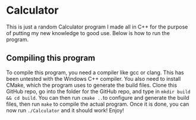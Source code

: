 # Calculator

This is just a random Calculator program I made all in C++ for the purpose of putting my new knowledge to good use. Below is how to run the program.

## Compiling this program

To compile this program, you need a compiler like gcc or clang. This has been untested with the Windows C++ compiler. You also need to install CMake, which the program uses to generate the build files.
Clone this GitHub repo, go into the folder for the GitHub repo, and type in ``mkdir build && cd build``. You can then run ``cmake ..``to configure and generate the build files, then run ``make`` to compile the actual program.
Once it is done, you can now run ``./Calculator`` and it should work! Enjoy!
